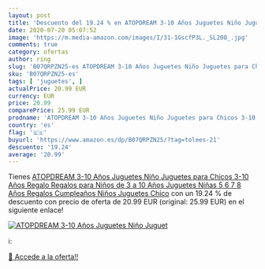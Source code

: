 ```yaml
---
layout: post
title: 'Descuento del 19.24 % en ATOPDREAM 3-10 Años Juguetes Niño Juguet'
date: 2020-07-20 05:07:52
image: 'https://m.media-amazon.com/images/I/31-1GscfP3L._SL200_.jpg'
comments: true
category: ofertas
author: ring
slug: 'B07QRPZN25-es ATOPDREAM 3-10 Años Juguetes Niño Juguetes para Chicos...'
sku: 'B07QRPZN25-es'
tags: [ 'juguetes', ]
actualPrice: 20.99 EUR
currency: EUR
price: 20.99
comparePrice: 25.99 EUR
prodname: 'ATOPDREAM 3-10 Años Juguetes Niño Juguetes para Chicos 3-10 Años Regalo Regalos para Niños de 3 a 10 Años Juguetes Niñas 5 6 7 8 Años Regalos Cumpleaños Niños Juguetes Chico'
country: 'es'
flag: '🇪🇸'
buyurl: 'https://www.amazon.es/dp/B07QRPZN25/?tag=tolees-21'
descuento: '19.24'
average: '20.99'
---
```


Tienes [ATOPDREAM 3-10 Años Juguetes Niño Juguetes para Chicos 3-10 Años Regalo Regalos para Niños de 3 a 10 Años Juguetes Niñas 5 6 7 8 Años Regalos Cumpleaños Niños Juguetes Chico](https://www.amazon.es/dp/B07QRPZN25/?tag=tolees-21) con un 19.24 % de descuento con precio de oferta de 20.99 EUR (original: 25.99 EUR) en el siguiente enlace!

[![ATOPDREAM 3-10 Años Juguetes Niño Juguet](https://m.media-amazon.com/images/I/31-1GscfP3L._SL200_.jpg)](https://www.amazon.es/dp/B07QRPZN25/?tag=tolees-21)

ℹ️:


[🛒 Accede a la oferta!!](https://www.amazon.es/dp/B07QRPZN25/?tag=tolees-21)

